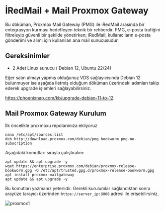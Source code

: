 # İRedMail + Mail Proxmox Gateway


Bu döküman, Proxmox Mail Gateway (PMG) ile iRedMail arasında bir entegrasyon kurmayı hedefleyen teknik bir rehberdir. PMG, e-posta trafiğini filtreleyip güvenli bir şekilde yönetirken; iRedMail, kullanıcıların e-posta gönderimi ve alımı için kullanılan ana mail sunucusudur.

## Gereksinimler

- 2 Adet Linux sunucu ( Debian 12, Ubuntu 22/24)


Eğer satın almayı yapmış olduğunuz VDS sağlayıcısında Debian 12 bulunmuyor ise aşağıda iletmiş olduğum döküman üzerindeki adımları takip ederek upgrade işlemleri sağlayabilirsiniz.

https://phoenixnap.com/kb/upgrade-debian-11-to-12



## Mail Proxmox Gateway Kurulum


İlk öncelikle proxmoxu repolarımıza ekliyoruz


```
nano /etc/apt/sources.list
deb http://download.proxmox.com/debian/pmg bookworm pmg-no-subscription
```

Aşağıdaki komutları sırayla çalıştıralım:

```
apt update && apt upgrade -y
wget https://enterprise.proxmox.com/debian/proxmox-release-bookworm.gpg -O /etc/apt/trusted.gpg.d/proxmox-release-bookworm.gpg
apt install proxmox-mailgateway
apt update && apt upgrade -y
```

Bu komutları yazmanız yeterlidir. Gerekli kurulumlar sağlandıktan sonra arayüze tarayıcı üzerinden `https://server_ip:8006` adresi ile erişebilirsiniz.

![proxmox1](https://github.com/user-attachments/assets/86521b6a-75b7-48b8-94d8-46780fc1bd91)

